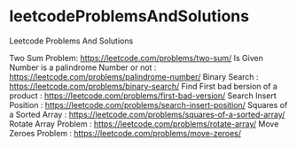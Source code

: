# leetcodeProblemsAndSolutions
Leetcode Problems And Solutions

Two Sum Problem:   https://leetcode.com/problems/two-sum/
Is Given Number is a palindrome Number or not : https://leetcode.com/problems/palindrome-number/
Binary Search : https://leetcode.com/problems/binary-search/
Find First bad bersion of a product : https://leetcode.com/problems/first-bad-version/
Search Insert Position : https://leetcode.com/problems/search-insert-position/
Squares of a Sorted Array : https://leetcode.com/problems/squares-of-a-sorted-array/
Rotate Array Problem : https://leetcode.com/problems/rotate-array/
Move Zeroes Problem : https://leetcode.com/problems/move-zeroes/
